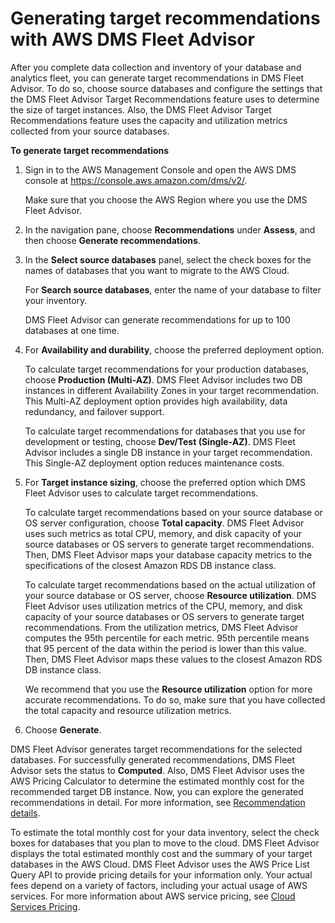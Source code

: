 # Generating target recommendations with AWS DMS Fleet Advisor<a name="fa-recommendations-generate"></a>

After you complete data collection and inventory of your database and analytics fleet, you can generate target recommendations in DMS Fleet Advisor\. To do so, choose source databases and configure the settings that the DMS Fleet Advisor Target Recommendations feature uses to determine the size of target instances\. Also, the DMS Fleet Advisor Target Recommendations feature uses the capacity and utilization metrics collected from your source databases\.

**To generate target recommendations**

1. Sign in to the AWS Management Console and open the AWS DMS console at [https://console\.aws\.amazon\.com/dms/v2/](https://console.aws.amazon.com/https://console.aws.amazon.com/dms/v2/)\.

   Make sure that you choose the AWS Region where you use the DMS Fleet Advisor\.

1. In the navigation pane, choose **Recommendations** under **Assess**, and then choose **Generate recommendations**\.

1. In the **Select source databases** panel, select the check boxes for the names of databases that you want to migrate to the AWS Cloud\.

   For **Search source databases**, enter the name of your database to filter your inventory\.

   DMS Fleet Advisor can generate recommendations for up to 100 databases at one time\.

1. For **Availability and durability**, choose the preferred deployment option\.

   To calculate target recommendations for your production databases, choose **Production \(Multi\-AZ\)**\. DMS Fleet Advisor includes two DB instances in different Availability Zones in your target recommendation\. This Multi\-AZ deployment option provides high availability, data redundancy, and failover support\.

   To calculate target recommendations for databases that you use for development or testing, choose **Dev/Test \(Single\-AZ\)**\. DMS Fleet Advisor includes a single DB instance in your target recommendation\. This Single\-AZ deployment option reduces maintenance costs\.

1. For **Target instance sizing**, choose the preferred option which DMS Fleet Advisor uses to calculate target recommendations\.

   To calculate target recommendations based on your source database or OS server configuration, choose **Total capacity**\. DMS Fleet Advisor uses such metrics as total CPU, memory, and disk capacity of your source databases or OS servers to generate target recommendations\. Then, DMS Fleet Advisor maps your database capacity metrics to the specifications of the closest Amazon RDS DB instance class\.

   To calculate target recommendations based on the actual utilization of your source database or OS server, choose **Resource utilization**\. DMS Fleet Advisor uses utilization metrics of the CPU, memory, and disk capacity of your source databases or OS servers to generate target recommendations\. From the utilization metrics, DMS Fleet Advisor computes the 95th percentile for each metric\. 95th percentile means that 95 percent of the data within the period is lower than this value\. Then, DMS Fleet Advisor maps these values to the closest Amazon RDS DB instance class\.

   We recommend that you use the **Resource utilization** option for more accurate recommendations\. To do so, make sure that you have collected the total capacity and resource utilization metrics\.

1. Choose **Generate**\.

DMS Fleet Advisor generates target recommendations for the selected databases\. For successfully generated recommendations, DMS Fleet Advisor sets the status to **Computed**\. Also, DMS Fleet Advisor uses the AWS Pricing Calculator to determine the estimated monthly cost for the recommended target DB instance\. Now, you can explore the generated recommendations in detail\. For more information, see [Recommendation details](fa-recommendations-view.md)\.

To estimate the total monthly cost for your data inventory, select the check boxes for databases that you plan to move to the cloud\. DMS Fleet Advisor displays the total estimated monthly cost and the summary of your target databases in the AWS Cloud\. DMS Fleet Advisor uses the AWS Price List Query API to provide pricing details for your information only\. Your actual fees depend on a variety of factors, including your actual usage of AWS services\. For more information about AWS service pricing, see [Cloud Services Pricing](https://aws.amazon.com/pricing/)\.
